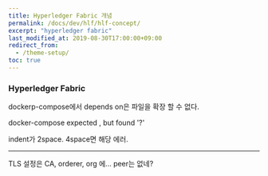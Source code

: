 ```yaml
---
title: Hyperledger Fabric 개념
permalink: /docs/dev/hlf/hlf-concept/
excerpt: "hyperledger fabric"
last_modified_at: 2019-08-30T17:00:00+09:00
redirect_from:
  - /theme-setup/
toc: true
---
```




### Hyperledger Fabric



dockerp-compose에서 depends on은 파일을 확장 할 수 없다.



docker-compose 
expected <block end>, but found '?'

indent가 2space. 4space면 해당 에러.



----
TLS 설정은 CA, orderer, org 에...
peer는 없네?